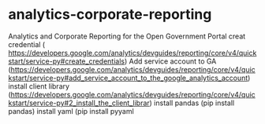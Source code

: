 # analytics-corporate-reporting
Analytics and Corporate Reporting for the Open Government Portal
creat credential ( https://developers.google.com/analytics/devguides/reporting/core/v4/quickstart/service-py#create_credentials)
Add service account to GA (https://developers.google.com/analytics/devguides/reporting/core/v4/quickstart/service-py#add_service_account_to_the_google_analytics_account)
install client library  (https://developers.google.com/analytics/devguides/reporting/core/v4/quickstart/service-py#2_install_the_client_librar)
install pandas (pip install pandas)
install yaml (pip install pyyaml
